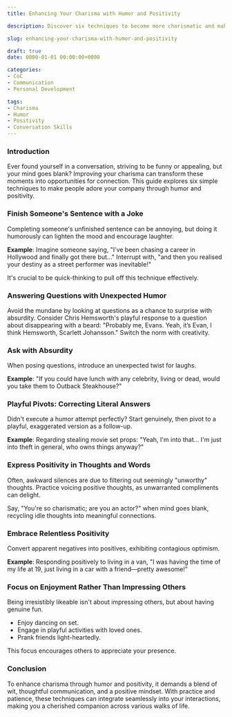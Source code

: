 ```yaml
---
title: Enhancing Your Charisma with Humor and Positivity

description: Discover six techniques to become more charismatic and make people laugh, making interactions enjoyable and strengthening conversations.

slug: enhancing-your-charisma-with-humor-and-positivity

draft: true
date: 0000-01-01 00:00:00+0000

categories:
- CoC
- Communication
- Personal Development

tags:
- Charisma
- Humor
- Positivity
- Conversation Skills
---
```


### Introduction

Ever found yourself in a conversation, striving to be funny or appealing, but your mind goes blank? Improving your charisma can transform these moments into opportunities for connection. This guide explores six simple techniques to make people adore your company through humor and positivity.

### Finish Someone's Sentence with a Joke

Completing someone's unfinished sentence can be annoying, but doing it humorously can lighten the mood and encourage laughter.

**Example**: Imagine someone saying, "I’ve been chasing a career in Hollywood and finally got there but…" Interrupt with, "and then you realised your destiny as a street performer was inevitable!"

It's crucial to be quick-thinking to pull off this technique effectively.

### Answering Questions with Unexpected Humor

Avoid the mundane by looking at questions as a chance to surprise with absurdity. Consider Chris Hemsworth's playful response to a question about disappearing with a beard: "Probably me, Evans. Yeah, it’s Evan, I think Hemsworth, Scarlett Johansson." Switch the norm with creativity.

### Ask with Absurdity

When posing questions, introduce an unexpected twist for laughs.

**Example**: "If you could have lunch with any celebrity, living or dead, would you take them to Outback Steakhouse?"

### Playful Pivots: Correcting Literal Answers

Didn't execute a humor attempt perfectly? Start genuinely, then pivot to a playful, exaggerated version as a follow-up.

**Example**: Regarding stealing movie set props: "Yeah, I'm into that… I'm just into theft in general, who owns things anyway?"

### Express Positivity in Thoughts and Words

Often, awkward silences are due to filtering out seemingly "unworthy" thoughts. Practice voicing positive thoughts, as unwarranted compliments can delight.

Say, "You're so charismatic; are you an actor?" when mind goes blank, recycling idle thoughts into meaningful connections.

### Embrace Relentless Positivity

Convert apparent negatives into positives, exhibiting contagious optimism.

**Example**: Responding positively to living in a van, "I was having the time of my life at 19, just living in a car with a friend—pretty awesome!"

### Focus on Enjoyment Rather Than Impressing Others

Being irresistibly likeable isn't about impressing others, but about having genuine fun.

- Enjoy dancing on set.
- Engage in playful activities with loved ones.
- Prank friends light-heartedly.

This focus encourages others to appreciate your presence.

### Conclusion

To enhance charisma through humor and positivity, it demands a blend of wit, thoughtful communication, and a positive mindset. With practice and patience, these techniques can integrate seamlessly into your interactions, making you a cherished companion across various walks of life.
